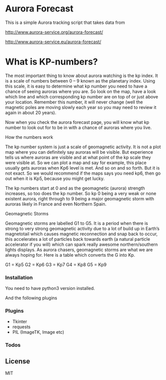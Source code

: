 # Aurora Forecast

This is a simple Aurora tracking script that takes data from

http://www.aurora-service.org/aurora-forecast/

http://www.aurora-service.eu/aurora-forecast/

#			       		What is KP-numbers? 

The most important thing to know about aurora watching is the kp index. It is a scale of numbers between 0 – 9 known as the planetary index. Using this scale, it is easy to determine what kp number you need to have a chance of seeing auroras where you are. So look on the map, have a look which line and which corresponding kp number are on top of or just above your location. Remember this number, it will never change (well the magnetic poles are moving slowly each year so you may need to review it again in about 20 years).

Now when you check the aurora forecast page, you will know what kp number to look out for to be in with a chance of auroras where you live.

How the numbers work

The kp number system is just a scale of geomagnetic activity. It is not a plot map where you can definitely say auroras will be visible. But experience tells us where auroras are visible and at what point of the kp scale they were visible at. So we can plot a map and say for example, this place usually gets auroras when Kp6 level is met. And so on and so forth. But it is not exact. So we would recommend if the maps says you need kp6, then go out when it is Kp5, because you might get lucky.

The kp numbers start at 0 and as the geomagnetic (aurora) strength increases, so too does the kp number. So kp 0 being a very weak or none existent aurora, right through to 9 being a major geomagnetic storm with auroras likely in France and even Northern Spain.

Geomagnetic Storms

Geomagnetic storms are labelled G1 to G5. It is a period when there is strong to very strong geomagnetic activity due to a lot of build up in Earth’s magnetotail which causes magnetic reconnection and snap back to occur, this accelerates a lot of particles back towards earth (a natural particle accelerator if you will) which can spark really awesome northern/southern lights displays. As aurora chasers, geomagnetic storms are what we are always hoping for. Here is a table which converts the G into Kp.

G1 = Kp5
G2 = Kp6
G3 = Kp7
G4 = Kp8
G5 = Kp9

### Installation

You need to have python3 version installed.

And the following plugins

### Plugins

* Tkinter
* requests
* PIL (ImageTK, Image etc)


### Todos




License
----

MIT



